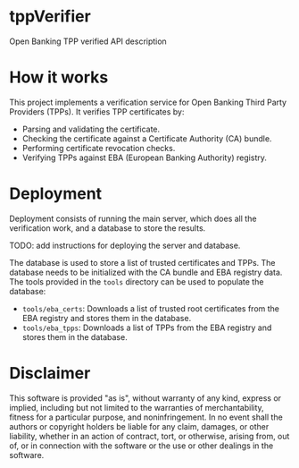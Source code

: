 # tppVerifier
Open Banking TPP verified API description

# How it works
This project implements a verification service for Open Banking Third Party Providers (TPPs). 
It verifies TPP certificates by:
- Parsing and validating the certificate.
- Checking the certificate against a Certificate Authority (CA) bundle.
- Performing certificate revocation checks.
- Verifying TPPs against EBA (European Banking Authority) registry.

# Deployment
Deployment consists of running the main server, which does all the verification work, and a database to store the results.

TODO: add instructions for deploying the server and database.

The database is used to store a list of trusted certificates and TPPs.
The database needs to be initialized with the CA bundle and EBA registry data. The tools provided in the `tools` directory can be used to populate the database:
- `tools/eba_certs`: Downloads a list of trusted root certificates from the EBA registry and stores them in the database.
- `tools/eba_tpps`: Downloads a list of TPPs from the EBA registry and stores them in the database.

# Disclaimer

This software is provided "as is", without warranty of any kind, express or implied, including but not limited to the warranties of merchantability, fitness for a particular purpose, and noninfringement. In no event shall the authors or copyright holders be liable for any claim, damages, or other liability, whether in an action of contract, tort, or otherwise, arising from, out of, or in connection with the software or the use or other dealings in the software.
